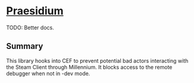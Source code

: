 # [Praesidium](https://ancientlanguages.org/latin/dictionary/praesidium-praesidii)

TODO: Better docs.

## Summary

This library hooks into CEF to prevent potential bad actors interacting with the Steam Client through Millennium.
It blocks access to the remote debugger when not in -dev mode.
